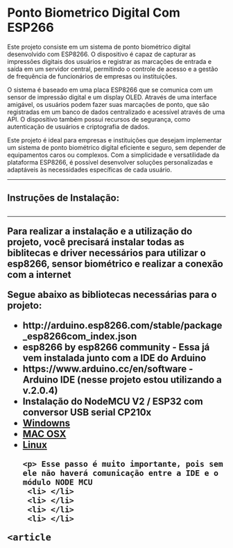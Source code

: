 # Ponto Biometrico Digital Com ESP266
Este projeto consiste em um sistema de ponto biométrico digital desenvolvido com ESP8266. O dispositivo é capaz de capturar as impressões digitais dos usuários e registrar as marcações de entrada e saída em um servidor central, permitindo o controle de acesso e a gestão de frequência de funcionários de empresas ou instituições.

O sistema é baseado em uma placa ESP8266 que se comunica com um sensor de impressão digital e um display OLED. Através de uma interface amigável, os usuários podem fazer suas marcações de ponto, que são registradas em um banco de dados centralizado e acessível através de uma API. O dispositivo também possui recursos de segurança, como autenticação de usuários e criptografia de dados.

Este projeto é ideal para empresas e instituições que desejam implementar um sistema de ponto biométrico digital eficiente e seguro, sem depender de equipamentos caros ou complexos. Com a simplicidade e versatilidade da plataforma ESP8266, é possível desenvolver soluções personalizadas e adaptáveis às necessidades específicas de cada usuário.
<hr>

<samp><h2> Instruções de Instalação:  <h2></samp>
<hr>
Para realizar a instalação e a utilização do projeto, você precisará instalar todas as biblitecas e driver necessários para utilizar o esp8266, sensor biométrico e realizar a conexão com a internet
  
Segue abaixo as bibliotecas necessárias para o projeto:
  <ul>
    <li> http://arduino.esp8266.com/stable/package_esp8266com_index.json </li>
    <li> esp8266 by esp8266 community - Essa já vem instalada junto com a IDE do Arduino</li>
    <li> https://www.arduino.cc/en/software - Arduino IDE (nesse projeto estou utilizando a v.2.0.4)</li>
     <li> Instalação do NodeMCU V2 / ESP32 com conversor USB serial CP210x
         <li> <a href="https://s3-sa-east-1.amazonaws.com/robocore-tutoriais/163/CP210x_Windows_Drivers.zip" target="_blank"> Windowns</a> </li>
          <li> <a href="[https://s3-sa-east-1.amazonaws.com/robocore-tutoriais/163/CP210x_Windows_Drivers.zip](https://s3-sa-east-1.amazonaws.com/robocore-tutoriais/163/CP210x_Mac_OSX_VCP_Driver.zip)" target="_blank"> MAC OSX </a> </li>
           <li> <a href="[https://s3-sa-east-1.amazonaws.com/robocore-tutoriais/163/CP210x_Windows_Drivers.zip](https://s3-sa-east-1.amazonaws.com/robocore-tutoriais/163/CP210x_Linux-3-x-x-VCP-Driver-Source.zip)" target="_blank"> Linux </a> </li>
    </li>
  
    <p> Esse passo é muito importante, pois sem ele não haverá comunicação entre a IDE e o módulo NODE MCU
     <li> </li>
     <li> </li>
     <li> </li>
     <li> </li>
    
  </ul>

<samp><article
</article></samp>
